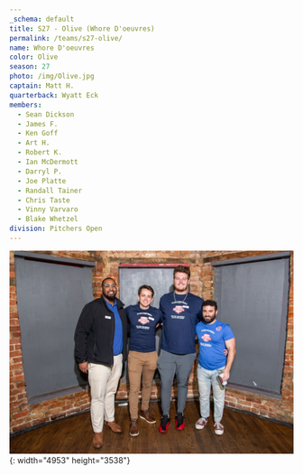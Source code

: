 ```yaml
---
_schema: default
title: S27 - Olive (Whore D'oeuvres)
permalink: /teams/s27-olive/
name: Whore D'oeuvres
color: Olive
season: 27
photo: /img/Olive.jpg
captain: Matt H.
quarterback: Wyatt Eck
members:
  - Sean Dickson
  - James F.
  - Ken Goff
  - Art H.
  - Robert K.
  - Ian McDermott
  - Darryl P.
  - Joe Platte
  - Randall Tainer
  - Chris Taste
  - Vinny Varvaro
  - Blake Whetzel
division: Pitchers Open
---
```

![](/img/da2-7066.jpg){: width="4953" height="3538"}